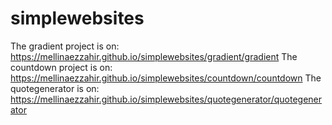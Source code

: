 # simplewebsites

The gradient project is on:
https://mellinaezzahir.github.io/simplewebsites/gradient/gradient
The countdown project is on:
https://mellinaezzahir.github.io/simplewebsites/countdown/countdown
The quotegenerator is on:
https://mellinaezzahir.github.io/simplewebsites/quotegenerator/quotegenerator
